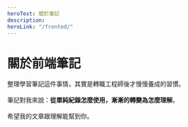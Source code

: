 ```yaml
---
heroText: 關於筆記
description:
heroLink: "/fronted/"
---
```


# 關於前端筆記

整理學習筆記這件事情，其實是轉職工程師後才慢慢養成的習慣。 <br>
<br>
筆記對我來說：**從單純紀錄怎麼使用，漸漸的轉變為怎麼理解**。
<br><br>希望我的文章跟理解能幫到你。
